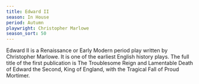 ```yaml
---
title: Edward II
season: In House
period: Autumn
playwright: Christopher Marlowe
season_sort: 50
---
```


Edward II is a Renaissance or Early Modern period play written by Christopher Marlowe. It is one of the earliest English history plays. The full title of the first publication is The Troublesome Reign and Lamentable Death of Edward the Second, King of England, with the Tragical Fall of Proud Mortimer.
